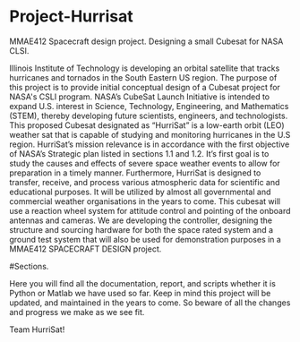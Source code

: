 # Project-Hurrisat
MMAE412 Spacecraft design project. Designing a small Cubesat for NASA CLSI. 

Illinois Institute of Technology is developing an orbital satellite that tracks hurricanes and tornados in the South Eastern US region. The purpose of this project is to provide initial conceptual design of a Cubesat project for NASA's CSLI program. NASA’s CubeSat Launch Initiative is intended to expand U.S. interest in Science, Technology, Engineering, and Mathematics (STEM), thereby developing future scientists, engineers, and technologists. This proposed Cubesat designated as “HurriSat” is a low-earth orbit (LEO) weather sat that is capable of studying and monitoring hurricanes in the U.S region. HurriSat’s mission relevance is in accordance with the first objective of NASA’s Strategic plan listed in sections 1.1 and 1.2. It’s first goal is to study the causes and effects of severe space weather events to allow for preparation in a timely manner. Furthermore, HurriSat is designed to transfer, receive, and process various atmospheric data for scientific and educational purposes. It will be utilized by almost all governmental and commercial weather organisations in the years to come. This cubesat will use a reaction wheel system for attitude control and pointing of the onboard antennas and cameras. We are developing the controller, designing the structure and sourcing hardware for both the space rated system and a ground test system that will also be used for demonstration purposes in a MMAE412 SPACECRAFT DESIGN project.  

#Sections.

Here you will find all the documentation, report, and scripts whether it is Python or Matlab we have used so far. Keep in mind this project will be updated, and maintained in the years to come. So beware of all the changes and progress we make as we see fit.

Team HurriSat!

